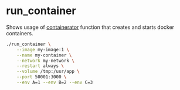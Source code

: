 # run_container

Shows usage of [containerator](../../README.md) function that creates and starts docker containers.

```bash
./run_container \
    --image my-image:1 \
    --name my-container \
    --network my-network \
    --restart always \
    --volume /tmp:/usr/app \
    --port 50001:3000 \
    --env A=1 --env B=2 --env C=3
```
